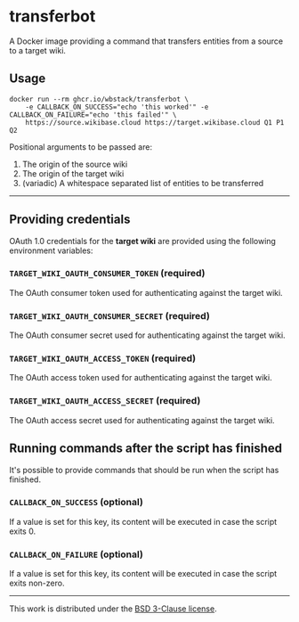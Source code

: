 # transferbot

A Docker image providing a command that transfers entities from a source to a target wiki.

## Usage

```
docker run --rm ghcr.io/wbstack/transferbot \
	-e CALLBACK_ON_SUCCESS="echo 'this worked'" -e CALLBACK_ON_FAILURE="echo 'this failed'" \
	https://source.wikibase.cloud https://target.wikibase.cloud Q1 P1 Q2
```

Positional arguments to be passed are:
1. The origin of the source wiki
2. The origin of the target wiki
3. (variadic) A whitespace separated list of entities to be transferred

---

## Providing credentials

OAuth 1.0 credentials for the __target wiki__ are provided using the following environment variables:

### `TARGET_WIKI_OAUTH_CONSUMER_TOKEN` (required)

The OAuth consumer token used for authenticating against the target wiki.

### `TARGET_WIKI_OAUTH_CONSUMER_SECRET` (required)

The OAuth consumer secret used for authenticating against the target wiki.

### `TARGET_WIKI_OAUTH_ACCESS_TOKEN` (required)

The OAuth access token used for authenticating against the target wiki.

### `TARGET_WIKI_OAUTH_ACCESS_SECRET` (required)

The OAuth access secret used for authenticating against the target wiki.

## Running commands after the script has finished

It's possible to provide commands that should be run when the script has finished.

### `CALLBACK_ON_SUCCESS` (optional)

If a value is set for this key, its content will be executed in case the script exits 0.

### `CALLBACK_ON_FAILURE` (optional)

If a value is set for this key, its content will be executed in case the script exits non-zero.

---

This work is distributed under the [BSD 3-Clause license](./LICENSE).
